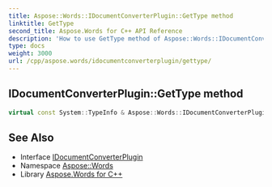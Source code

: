 ```yaml
---
title: Aspose::Words::IDocumentConverterPlugin::GetType method
linktitle: GetType
second_title: Aspose.Words for C++ API Reference
description: 'How to use GetType method of Aspose::Words::IDocumentConverterPlugin class in C++.'
type: docs
weight: 3000
url: /cpp/aspose.words/idocumentconverterplugin/gettype/
---
```

## IDocumentConverterPlugin::GetType method




```cpp
virtual const System::TypeInfo & Aspose::Words::IDocumentConverterPlugin::GetType() const override
```

## See Also

* Interface [IDocumentConverterPlugin](../)
* Namespace [Aspose::Words](../../)
* Library [Aspose.Words for C++](../../../)
